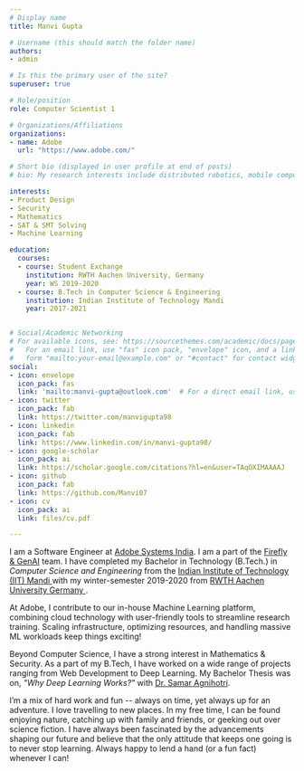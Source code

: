 ```yaml
---
# Display name
title: Manvi Gupta

# Username (this should match the folder name)
authors:
- admin

# Is this the primary user of the site?
superuser: true

# Role/position
role: Computer Scientist 1

# Organizations/Affiliations
organizations:
- name: Adobe
  url: "https://www.adobe.com/"

# Short bio (displayed in user profile at end of posts)
# bio: My research interests include distributed robotics, mobile computing and programmable matter.

interests:
- Product Design
- Security
- Mathematics
- SAT & SMT Solving
- Machine Learning

education:
  courses:
  - course: Student Exchange
    institution: RWTH Aachen University, Germany
    year: WS 2019-2020
  - course: B.Tech in Computer Science & Engineering
    institution: Indian Institute of Technology Mandi
    year: 2017-2021


# Social/Academic Networking
# For available icons, see: https://sourcethemes.com/academic/docs/page-builder/#icons
#   For an email link, use "fas" icon pack, "envelope" icon, and a link in the
#   form "mailto:your-email@example.com" or "#contact" for contact widget.
social:
- icon: envelope
  icon_pack: fas
  link: 'mailto:manvi-gupta@outlook.com'  # For a direct email link, use "mailto:test@example.org".
- icon: twitter
  icon_pack: fab
  link: https://twitter.com/manvigupta98
- icon: linkedin
  icon_pack: fab
  link: https://www.linkedin.com/in/manvi-gupta98/
- icon: google-scholar
  icon_pack: ai
  link: https://scholar.google.com/citations?hl=en&user=TAqOXIMAAAAJ
- icon: github
  icon_pack: fab
  link: https://github.com/Manvi07
- icon: cv
  icon_pack: ai
  link: files/cv.pdf 

---
```

I am a Software Engineer at <a href="https://www.adobe.com/" target="_blank">Adobe Systems India</a>. I am a part of the [Firefly & GenAI](http://firefly.adobe.com/) team.  I have completed my Bachelor in Technology (B.Tech.) in <i>Computer Science and Engineering</i> from the <a href = "http://iitmandi.ac.in/" target=_blank> Indian Institute of Technology (IIT) Mandi </a> with my winter-semester 2019-2020 from <a href="https://www.rwth-aachen.de/" target=_blank> RWTH Aachen University Germany </a>. <!-- , where I got a chance to indulge in Masters-level courses & research projects.-->

<!-- At Adobe, we work on the in-house Machine Learning Platform, <a href="https://www.adobe.com/in/sensei.html" target=_blank> Sensei</a>. Here, we combine the power of Cloud Technology and the ease of use of a platform to make it easier for researchers to focus on their ML research. More challenges kick in when handling the huge scale of requests, varied resource requirements and optimisations. -->

At Adobe, I contribute to our in-house Machine Learning platform, combining cloud technology with user-friendly tools to streamline research training. Scaling infrastructure, optimizing resources, and handling massive ML workloads keep things exciting!

Beyond Computer Science, I have a strong interest in Mathematics & Security. As a part of my B.Tech, I have worked on a wide range of projects ranging from Web Development to Deep Learning. My Bachelor Thesis was on, <i>"Why Deep Learning Works?"</i> with <a href="https://scholar.google.co.in/citations?user=qZkww5oAAAAJ&hl=en" target=_blank>Dr. Samar Agnihotri</a>. 

[//]: # (This brought in a partial understanding to my ever-existing question on what makes Deep Learning so powerful.  )

<!-- I think of myself as a hard-working and fun-loving person, who makes sure to stick to the timelines. -->

I’m a mix of hard work and fun -- always on time, yet always up for an adventure. I love travelling to new places. In my free time, I can be found enjoying nature, catching up with family and friends, or geeking out over science fiction. I have always been fascinated by the advancements shaping our future and believe that the only attitude that keeps one going is to never stop learning. Always happy to lend a hand (or a fun fact) whenever I can!

<!-- Currently, I am working with <a href="https://scholar.google.co.in/citations?user=qZkww5oAAAAJ&hl=en" target=_blank>Dr. Samar Agnihotri</a> on my final year Major Technical Project, which is on <b>"Why Deep Learning Works?"</b>.-->

<!-- My research interests include Deep Learning and Mathematical Computer Science. --> 

<!-- Strong interest in CS and technology led me to become the founder chairperson of ACM-Women Chapter IIT Mandi, that constantly works towards women upliftment in the related fields. -->

<!-- My other hobbies include reading, writing & travelling. I have always been fascinated by the advancements shaping our future and believe that the only attitude that keeps one going is to never stop learning!
--> 
